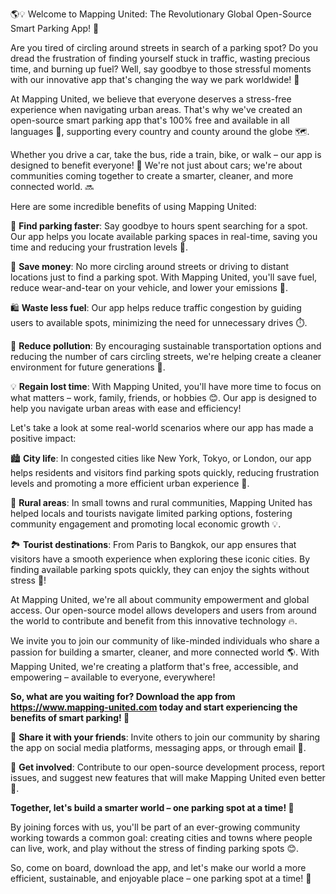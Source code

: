 🌎💡 Welcome to Mapping United: The Revolutionary Global Open-Source Smart Parking App! 🚀

Are you tired of circling around streets in search of a parking spot? Do you dread the frustration of finding yourself stuck in traffic, wasting precious time, and burning up fuel? Well, say goodbye to those stressful moments with our innovative app that's changing the way we park worldwide! 🌟

At Mapping United, we believe that everyone deserves a stress-free experience when navigating urban areas. That's why we've created an open-source smart parking app that's 100% free and available in all languages 💬, supporting every country and county around the globe 🗺️.

Whether you drive a car, take the bus, ride a train, bike, or walk – our app is designed to benefit everyone! 🌈 We're not just about cars; we're about communities coming together to create a smarter, cleaner, and more connected world. 🔜

Here are some incredible benefits of using Mapping United:

🚗 **Find parking faster**: Say goodbye to hours spent searching for a spot. Our app helps you locate available parking spaces in real-time, saving you time and reducing your frustration levels 🤯.

💸 **Save money**: No more circling around streets or driving to distant locations just to find a parking spot. With Mapping United, you'll save fuel, reduce wear-and-tear on your vehicle, and lower your emissions 🌟.

🛍️ **Waste less fuel**: Our app helps reduce traffic congestion by guiding users to available spots, minimizing the need for unnecessary drives ⏱️.

🌿 **Reduce pollution**: By encouraging sustainable transportation options and reducing the number of cars circling streets, we're helping create a cleaner environment for future generations 🌸.

💡 **Regain lost time**: With Mapping United, you'll have more time to focus on what matters – work, family, friends, or hobbies 😊. Our app is designed to help you navigate urban areas with ease and efficiency!

Let's take a look at some real-world scenarios where our app has made a positive impact:

🏙️ **City life**: In congested cities like New York, Tokyo, or London, our app helps residents and visitors find parking spots quickly, reducing frustration levels and promoting a more efficient urban experience 🚗.

🌳 **Rural areas**: In small towns and rural communities, Mapping United has helped locals and tourists navigate limited parking options, fostering community engagement and promoting local economic growth 💡.

🏞️ **Tourist destinations**: From Paris to Bangkok, our app ensures that visitors have a smooth experience when exploring these iconic cities. By finding available parking spots quickly, they can enjoy the sights without stress 🌈!

At Mapping United, we're all about community empowerment and global access. Our open-source model allows developers and users from around the world to contribute and benefit from this innovative technology 🔥.

We invite you to join our community of like-minded individuals who share a passion for building a smarter, cleaner, and more connected world 🌎. With Mapping United, we're creating a platform that's free, accessible, and empowering – available to everyone, everywhere!

**So, what are you waiting for? Download the app from https://www.mapping-united.com today and start experiencing the benefits of smart parking! 📲**

💬 **Share it with your friends**: Invite others to join our community by sharing the app on social media platforms, messaging apps, or through email 📨.

👥 **Get involved**: Contribute to our open-source development process, report issues, and suggest new features that will make Mapping United even better 🔧.

**Together, let's build a smarter world – one parking spot at a time! 🌟**

By joining forces with us, you'll be part of an ever-growing community working towards a common goal: creating cities and towns where people can live, work, and play without the stress of finding parking spots 😊.

So, come on board, download the app, and let's make our world a more efficient, sustainable, and enjoyable place – one parking spot at a time! 🚀